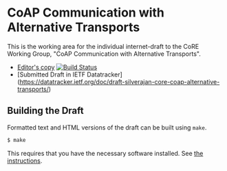 # CoAP Communication with Alternative Transports

This is the working area for the individual internet-draft to the CoRE Working Group, "CoAP Communication with Alternative Transports".

* [Editor's copy](https://bsilverajan-ietf.github.io/core-coap-alternative-transports/draft-silverajan-core-coap-alternative-transports.html) [![Build Status](https://travis-ci.org/bsilverajan-ietf/core-coap-alternative-transports.svg?branch=master)](https://travis-ci.org/bsilverajan-ietf/core-coap-alternative-transports)
* [Submitted Draft in IETF Datatracker] (https://datatracker.ietf.org/doc/draft-silverajan-core-coap-alternative-transports/)

## Building the Draft

Formatted text and HTML versions of the draft can be built using `make`.

```sh
$ make
```

This requires that you have the necessary software installed.  See [the
instructions](https://github.com/martinthomson/i-d-template/blob/master/doc/SETUP.md).
